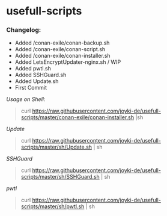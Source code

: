 # usefull-scripts


### Changelog:

- Added /conan-exile/conan-backup.sh
- Added /conan-exile/conan-script.sh
- Added /conan-exile/conan-installer.sh
- Added LetsEncryptUpdater-nginx.sh / WIP
- Added pwtl.sh
- Added SSHGuard.sh
- Added Update.sh
- First Commit



*Usage on Shell:*


> curl https://raw.githubusercontent.com/joyki-de/usefull-scripts/master/conan-exile/conan-installer.sh |sh

_Update_

> curl https://raw.githubusercontent.com/joyki-de/usefull-scripts/master/sh/Update.sh | sh

_SSHGuard_

> curl https://raw.githubusercontent.com/joyki-de/usefull-scripts/master/sh/SSHGuard.sh | sh

_pwtl_

> curl https://raw.githubusercontent.com/joyki-de/usefull-scripts/master/sh/pwtl.sh | sh
